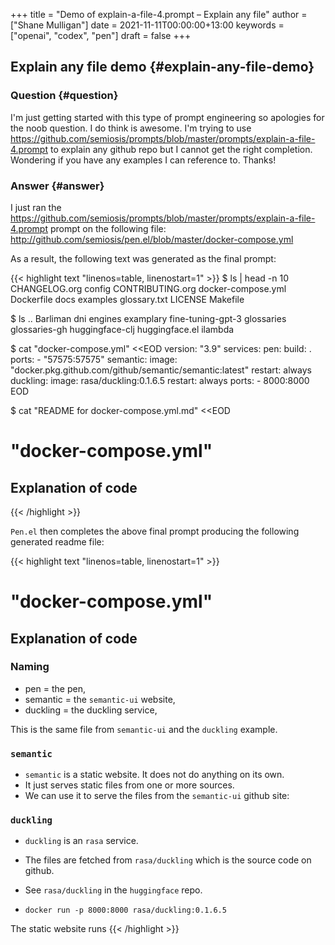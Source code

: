 +++
title = "Demo of explain-a-file-4.prompt – Explain any file"
author = ["Shane Mulligan"]
date = 2021-11-11T00:00:00+13:00
keywords = ["openai", "codex", "pen"]
draft = false
+++

## Explain any file demo {#explain-any-file-demo}


### Question {#question}

I'm just getting started with this type of
prompt engineering so apologies for the noob
question. I do think is awesome. I'm trying to
use <https://github.com/semiosis/prompts/blob/master/prompts/explain-a-file-4.prompt> to
explain any github repo but I cannot get the
right completion. Wondering if you have any
examples I can reference to. Thanks!


### Answer {#answer}

I just ran the
<https://github.com/semiosis/prompts/blob/master/prompts/explain-a-file-4.prompt>
prompt on the following file:
<http://github.com/semiosis/pen.el/blob/master/docker-compose.yml>

As a result, the following text was generated as the final prompt:

{{< highlight text "linenos=table, linenostart=1" >}}
$ ls | head -n 10
CHANGELOG.org
config
CONTRIBUTING.org
docker-compose.yml
Dockerfile
docs
examples
glossary.txt
LICENSE
Makefile

$ ls ..
Barliman
dni
engines
examplary
fine-tuning-gpt-3
glossaries
glossaries-gh
huggingface-clj
huggingface.el
ilambda

$ cat "docker-compose.yml" <<EOD
version: "3.9"
services:
  pen:
    build: .
    ports:
      - "57575:57575"
  semantic:
    image: "docker.pkg.github.com/github/semantic/semantic:latest"
    restart: always
  duckling:
    image: rasa/duckling:0.1.6.5
    restart: always
    ports:
      - 8000:8000
EOD

$ cat "README for docker-compose.yml.md" <<EOD
# "docker-compose.yml"
## Explanation of code
{{< /highlight >}}

`Pen.el` then completes the above final prompt producing the following generated readme file:

{{< highlight text "linenos=table, linenostart=1" >}}
# "docker-compose.yml"
## Explanation of code
### Naming
- pen = the pen,
- semantic = the `semantic-ui` website,
- duckling = the duckling service,

This is the same file from `semantic-ui` and the `duckling` example.

### `semantic`
- `semantic` is a static website. It does not do anything on its own.
- It just serves static files from one or more sources.
- We can use it to serve the files from the `semantic-ui` github site:
<!--
    semantic:
      image: "docker.pkg.github.com/github/semantic/semantic:latest"
      restart: always
-->

### `duckling`
- `duckling` is an `rasa` service.
- The files are fetched from `rasa/duckling` which is the source code on github.
- See `rasa/duckling` in the `huggingface` repo.

- `docker run -p 8000:8000 rasa/duckling:0.1.6.5`

<!--
  duckling:
    image: rasa/duckling:0.1.6.5
    restart: always
    ports:
      - 8000:8000
-->

The static website runs
{{< /highlight >}}